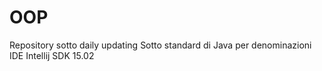 # OOP
Repository sotto daily updating
Sotto standard di Java per denominazioni
IDE Intellij
SDK 15.02
